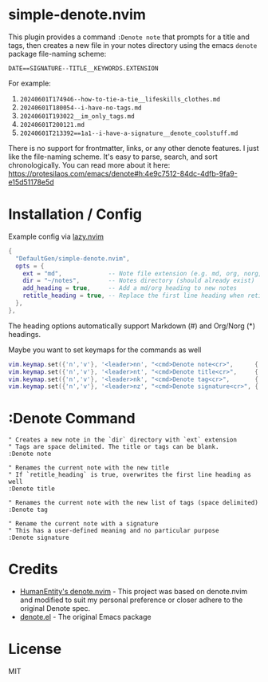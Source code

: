 # simple-denote.nvim

This plugin provides a command `:Denote note` that prompts for a title and tags, then creates a new file in your notes directory using the emacs `denote` package file-naming scheme:

`DATE==SIGNATURE--TITLE__KEYWORDS.EXTENSION`

For example:
1. `20240601T174946--how-to-tie-a-tie__lifeskills_clothes.md`
2. `20240601T180054--i-have-no-tags.md`
3. `20240601T193022__im_only_tags.md`
4. `20240601T200121.md`
5. `20240601T213392==1a1--i-have-a-signature__denote_coolstuff.md`

There is no support for frontmatter, links, or any other denote features. I just like the file-naming scheme. It's easy to parse, search, and sort chronologically. You can read more about it here:
https://protesilaos.com/emacs/denote#h:4e9c7512-84dc-4dfb-9fa9-e15d51178e5d

# Installation / Config

Example config via [lazy.nvim](https://github.com/folke/lazy.nvim)

```lua
{
  "DefaultGen/simple-denote.nvim",
  opts = {
    ext = "md",             -- Note file extension (e.g. md, org, norg, txt)
    dir = "~/notes",        -- Notes directory (should already exist)
    add_heading = true,     -- Add a md/org heading to new notes
    retitle_heading = true, -- Replace the first line heading when retitling
  },
},
```

The heading options automatically support Markdown (#) and Org/Norg (*) headings.

Maybe you want to set keymaps for the commands as well

```lua
vim.keymap.set({'n','v'}, '<leader>nn', "<cmd>Denote note<cr>",      { desc = "New note"         })
vim.keymap.set({'n','v'}, '<leader>nt', "<cmd>Denote title<cr>",     { desc = "Change title"     })
vim.keymap.set({'n','v'}, '<leader>nk', "<cmd>Denote tag<cr>",       { desc = "Change tags"      })
vim.keymap.set({'n','v'}, '<leader>nz', "<cmd>Denote signature<cr>", { desc = "Change signature" })
```

# :Denote Command

```vim
" Creates a new note in the `dir` directory with `ext` extension
" Tags are space delimited. The title or tags can be blank.
:Denote note
```

```vim
" Renames the current note with the new title
" If `retitle_heading` is true, overwrites the first line heading as well
:Denote title
```

```vim
" Renames the current note with the new list of tags (space delimited)
:Denote tag
```

```vim
" Rename the current note with a signature
" This has a user-defined meaning and no particular purpose
:Denote signature
```

# Credits

* [HumanEntity's denote.nvim](https://github.com/HumanEntity/denote.nvim) - This project was based on denote.nvim and modified to suit my personal preference or closer adhere to the original Denote spec.
* [denote.el](https://protesilaos.com/emacs/denote) - The original Emacs package

# License

MIT
